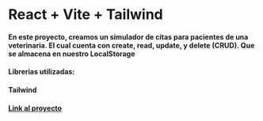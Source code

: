 # React + Vite + Tailwind

#### En este proyecto, creamos un simulador de citas para pacientes de una veterinaria. El cual cuenta con create, read, update, y delete (CRUD). Que se almacena en nuestro LocalStorage
#### Librerias utilizadas: 
#### Tailwind
#### [Link al proyecto](https://phenomenal-puffpuff-f3b8ca.netlify.app/)
